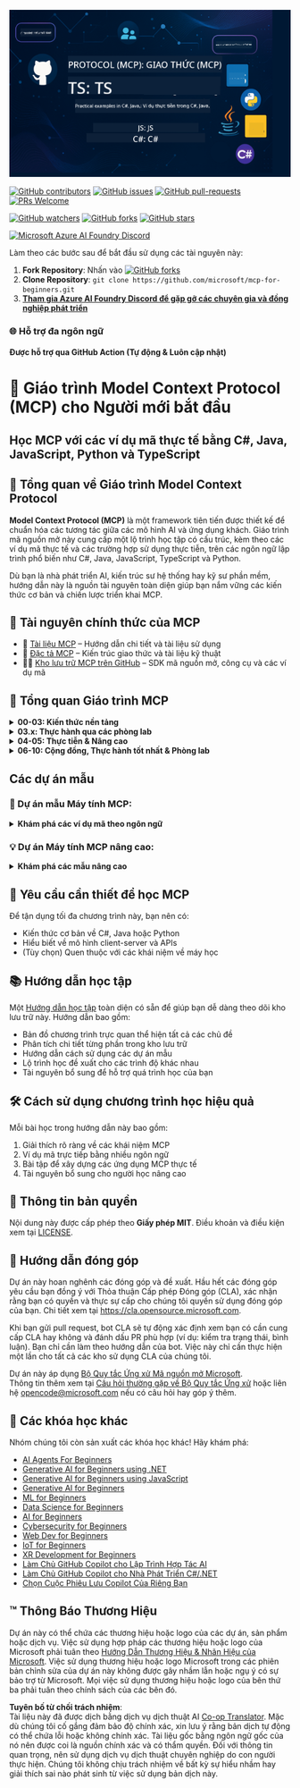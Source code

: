 <!--
CO_OP_TRANSLATOR_METADATA:
{
  "original_hash": "af49e2a6fd462dde6f9ad952d5c8cc6e",
  "translation_date": "2025-06-21T13:58:44+00:00",
  "source_file": "README.md",
  "language_code": "vi"
}
-->
![MCP-for-beginners](../../translated_images/mcp-beginners.2ce2b317996369ff66c5b72e25eff9d4288ab2741fc70c0b4e523d1ae1e249fd.vi.png) 

[![GitHub contributors](https://img.shields.io/github/contributors/microsoft/mcp-for-beginners.svg)](https://GitHub.com/microsoft/mcp-for-beginners/graphs/contributors)
[![GitHub issues](https://img.shields.io/github/issues/microsoft/mcp-for-beginners.svg)](https://GitHub.com/microsoft/mcp-for-beginners/issues)
[![GitHub pull-requests](https://img.shields.io/github/issues-pr/microsoft/mcp-for-beginners.svg)](https://GitHub.com/microsoft/mcp-for-beginners/pulls)
[![PRs Welcome](https://img.shields.io/badge/PRs-welcome-brightgreen.svg?style=flat-square)](http://makeapullrequest.com)

[![GitHub watchers](https://img.shields.io/github/watchers/microsoft/mcp-for-beginners.svg?style=social&label=Watch)](https://GitHub.com/microsoft/mcp-for-beginners/watchers)
[![GitHub forks](https://img.shields.io/github/forks/microsoft/mcp-for-beginners.svg?style=social&label=Fork)](https://GitHub.com/microsoft/mcp-for-beginners/fork)
[![GitHub stars](https://img.shields.io/github/stars/microsoft/mcp-for-beginners?style=social&label=Star)](https://GitHub.com/microsoft/mcp-for-beginners/stargazers)


[![Microsoft Azure AI Foundry Discord](https://dcbadge.vercel.app/api/server/ByRwuEEgH4)](https://discord.com/invite/ByRwuEEgH4)


Làm theo các bước sau để bắt đầu sử dụng các tài nguyên này:
1. **Fork Repository**: Nhấn vào [![GitHub forks](https://img.shields.io/github/forks/microsoft/mcp-for-beginners.svg?style=social&label=Fork)](https://GitHub.com/microsoft/mcp-for-beginners/fork)
2. **Clone Repository**:   `git clone https://github.com/microsoft/mcp-for-beginners.git`
3. [**Tham gia Azure AI Foundry Discord để gặp gỡ các chuyên gia và đồng nghiệp phát triển**](https://discord.com/invite/ByRwuEEgH4)


### 🌐 Hỗ trợ đa ngôn ngữ

#### Được hỗ trợ qua GitHub Action (Tự động & Luôn cập nhật)

# 🚀 Giáo trình Model Context Protocol (MCP) cho Người mới bắt đầu

## **Học MCP với các ví dụ mã thực tế bằng C#, Java, JavaScript, Python và TypeScript**

## 🧠 Tổng quan về Giáo trình Model Context Protocol

**Model Context Protocol (MCP)** là một framework tiên tiến được thiết kế để chuẩn hóa các tương tác giữa các mô hình AI và ứng dụng khách. Giáo trình mã nguồn mở này cung cấp một lộ trình học tập có cấu trúc, kèm theo các ví dụ mã thực tế và các trường hợp sử dụng thực tiễn, trên các ngôn ngữ lập trình phổ biến như C#, Java, JavaScript, TypeScript và Python.

Dù bạn là nhà phát triển AI, kiến trúc sư hệ thống hay kỹ sư phần mềm, hướng dẫn này là nguồn tài nguyên toàn diện giúp bạn nắm vững các kiến thức cơ bản và chiến lược triển khai MCP.

## 🔗 Tài nguyên chính thức của MCP

- 📘 [Tài liệu MCP](https://modelcontextprotocol.io/) – Hướng dẫn chi tiết và tài liệu sử dụng  
- 📜 [Đặc tả MCP](https://spec.modelcontextprotocol.io/) – Kiến trúc giao thức và tài liệu kỹ thuật  
- 🧑‍💻 [Kho lưu trữ MCP trên GitHub](https://github.com/modelcontextprotocol) – SDK mã nguồn mở, công cụ và các ví dụ mã  

## 🧭 Tổng quan Giáo trình MCP

<details>
  <summary><strong>00-03: Kiến thức nền tảng</strong></summary>

- **00. Giới thiệu về MCP**  
  Tổng quan về Model Context Protocol và tầm quan trọng của nó trong chuỗi công việc AI. [Xem thêm](./00-Introduction/README.md)
- **01. Giải thích các khái niệm cốt lõi**  
  Khám phá sâu về các khái niệm cốt lõi của MCP. [Xem thêm](./01-CoreConcepts/README.md)
- **02. Bảo mật trong MCP**  
  Các mối đe dọa bảo mật và các thực hành tốt nhất. [Xem thêm](./02-Security/README.md)
- **03. Bắt đầu với MCP**  
  Thiết lập môi trường, máy chủ/khách cơ bản, tích hợp. [Xem thêm](./03-GettingStarted/README.md)
</details>

<details>
  <summary><strong>03.x: Thực hành qua các phòng lab</strong></summary>

- **3.1. Máy chủ đầu tiên** – [Hướng dẫn](./03-GettingStarted/01-first-server/README.md)
- **3.2. Khách đầu tiên** – [Hướng dẫn](./03-GettingStarted/02-client/README.md)
- **3.3. Khách với LLM** – [Hướng dẫn](./03-GettingStarted/03-llm-client/README.md)
- **3.4. Sử dụng máy chủ với Visual Studio Code** – [Hướng dẫn](./03-GettingStarted/04-vscode/README.md)
- **3.5. Tạo máy chủ sử dụng SSE** – [Hướng dẫn](./03-GettingStarted/05-sse-server/README.md)
- **3.6. HTTP Streaming** – [Hướng dẫn](./03-GettingStarted/06-http-streaming/README.md)
- **3.7. Sử dụng AI Toolkit** – [Hướng dẫn](./03-GettingStarted/07-aitk/README.md)
- **3.8. Kiểm thử máy chủ của bạn** – [Hướng dẫn](./03-GettingStarted/08-testing/README.md)
- **3.9. Triển khai máy chủ của bạn** – [Hướng dẫn](./03-GettingStarted/09-deployment/README.md)
</details>

<details>
  <summary><strong>04-05: Thực tiễn & Nâng cao</strong></summary>

- **04. Triển khai thực tế**  
  SDK, gỡ lỗi, kiểm thử, mẫu prompt tái sử dụng. [Xem thêm](./04-PracticalImplementation/README.md)
- **05. Chủ đề nâng cao trong MCP**  
  AI đa phương thức, mở rộng quy mô, ứng dụng doanh nghiệp. [Xem thêm](./05-AdvancedTopics/README.md)
- **5.1. Tích hợp MCP với Azure** – [Hướng dẫn](./05-AdvancedTopics/mcp-integration/README.md)
- **5.2. Đa phương thức** – [Hướng dẫn](./05-AdvancedTopics/mcp-multi-modality/README.md)
- **5.3. Demo OAuth2 MCP** – [Hướng dẫn](./05-AdvancedTopics/mcp-oauth2-demo/README.md)
- **5.4. Root Contexts** – [Hướng dẫn](./05-AdvancedTopics/mcp-root-contexts/README.md)
- **5.5. Định tuyến** – [Hướng dẫn](./05-AdvancedTopics/mcp-routing/README.md)
- **5.6. Lấy mẫu** – [Hướng dẫn](./05-AdvancedTopics/mcp-sampling/README.md)
- **5.7. Mở rộng quy mô** – [Hướng dẫn](./05-AdvancedTopics/mcp-scaling/README.md)
- **5.8. Bảo mật** – [Hướng dẫn](./05-AdvancedTopics/mcp-security/README.md)
- **5.9. Tìm kiếm Web MCP** – [Hướng dẫn](./05-AdvancedTopics/web-search-mcp/README.md)
- **5.10. Streaming thời gian thực** – [Hướng dẫn](./05-AdvancedTopics/mcp-realtimestreaming/README.md)
- **5.11. Tìm kiếm Web thời gian thực** – [Hướng dẫn](./05-AdvancedTopics/mcp-realtimesearch/README.md)
</details>

<details>
  <summary><strong>06-10: Cộng đồng, Thực hành tốt nhất & Phòng lab</strong></summary>

- **06. Đóng góp từ cộng đồng** – [Hướng dẫn](./06-CommunityContributions/README.md)
- **07. Những bài học từ việc áp dụng sớm** – [Hướng dẫn](./07-LessonsFromEarlyAdoption/README.md)
- **08. Thực hành tốt nhất cho MCP** – [Hướng dẫn](./08-BestPractices/README.md)
- **09. Nghiên cứu trường hợp MCP** – [Hướng dẫn](./09-CaseStudy/README.md)
- **10. Tinh gọn quy trình AI: Xây dựng máy chủ MCP với AI Toolkit** – [Thực hành](./10-StreamliningAIWorkflowsBuildingAnMCPServerWithAIToolkit/README.md)
</details>

## Các dự án mẫu

### 🧮 Dự án mẫu Máy tính MCP:
<details>
  <summary><strong>Khám phá các ví dụ mã theo ngôn ngữ</strong></summary>

  - [Ví dụ máy chủ MCP bằng C#](./03-GettingStarted/samples/csharp/README.md)
  - [Máy tính MCP bằng Java](./03-GettingStarted/samples/java/calculator/README.md)
  - [Demo MCP bằng JavaScript](./03-GettingStarted/samples/javascript/README.md)
  - [Máy chủ MCP bằng Python](../../03-GettingStarted/samples/python/mcp_calculator_server.py)
  - [Ví dụ MCP bằng TypeScript](./03-GettingStarted/samples/typescript/README.md)

</details>

### 💡 Dự án Máy tính MCP nâng cao:
<details>
  <summary><strong>Khám phá các mẫu nâng cao</strong></summary>

  - [Mẫu nâng cao C#](./04-PracticalImplementation/samples/csharp/README.md)
  - [Ví dụ ứng dụng Container Java](./04-PracticalImplementation/samples/java/containerapp/README.md)
  - [Mẫu nâng cao JavaScript](./04-PracticalImplementation/samples/javascript/README.md)
  - [Triển khai phức tạp Python](../../04-PracticalImplementation/samples/python/mcp_sample.py)
  - [Mẫu Container TypeScript](./04-PracticalImplementation/samples/typescript/README.md)

</details>


## 🎯 Yêu cầu cần thiết để học MCP

Để tận dụng tối đa chương trình này, bạn nên có:

- Kiến thức cơ bản về C#, Java hoặc Python  
- Hiểu biết về mô hình client-server và APIs  
- (Tùy chọn) Quen thuộc với các khái niệm về máy học  

## 📚 Hướng dẫn học tập

Một [Hướng dẫn học tập](./study_guide.md) toàn diện có sẵn để giúp bạn dễ dàng theo dõi kho lưu trữ này. Hướng dẫn bao gồm:

- Bản đồ chương trình trực quan thể hiện tất cả các chủ đề  
- Phân tích chi tiết từng phần trong kho lưu trữ  
- Hướng dẫn cách sử dụng các dự án mẫu  
- Lộ trình học đề xuất cho các trình độ khác nhau  
- Tài nguyên bổ sung để hỗ trợ quá trình học của bạn  

## 🛠️ Cách sử dụng chương trình học hiệu quả

Mỗi bài học trong hướng dẫn này bao gồm:

1. Giải thích rõ ràng về các khái niệm MCP  
2. Ví dụ mã trực tiếp bằng nhiều ngôn ngữ  
3. Bài tập để xây dựng các ứng dụng MCP thực tế  
4. Tài nguyên bổ sung cho người học nâng cao  

## 📜 Thông tin bản quyền

Nội dung này được cấp phép theo **Giấy phép MIT**. Điều khoản và điều kiện xem tại [LICENSE](../../LICENSE).

## 🤝 Hướng dẫn đóng góp

Dự án này hoan nghênh các đóng góp và đề xuất. Hầu hết các đóng góp yêu cầu bạn đồng ý với Thỏa thuận Cấp phép Đóng góp (CLA), xác nhận rằng bạn có quyền và thực sự cấp cho chúng tôi quyền sử dụng đóng góp của bạn. Chi tiết xem tại <https://cla.opensource.microsoft.com>.

Khi bạn gửi pull request, bot CLA sẽ tự động xác định xem bạn có cần cung cấp CLA hay không và đánh dấu PR phù hợp (ví dụ: kiểm tra trạng thái, bình luận). Bạn chỉ cần làm theo hướng dẫn của bot. Việc này chỉ cần thực hiện một lần cho tất cả các kho sử dụng CLA của chúng tôi.

Dự án này áp dụng [Bộ Quy tắc Ứng xử Mã nguồn mở Microsoft](https://opensource.microsoft.com/codeofconduct/).  
Thông tin thêm xem tại [Câu hỏi thường gặp về Bộ Quy tắc Ứng xử](https://opensource.microsoft.com/codeofconduct/faq/) hoặc liên hệ [opencode@microsoft.com](mailto:opencode@microsoft.com) nếu có câu hỏi hay góp ý thêm.

## 🎒 Các khóa học khác  
Nhóm chúng tôi còn sản xuất các khóa học khác! Hãy khám phá:

- [AI Agents For Beginners](https://github.com/microsoft/ai-agents-for-beginners?WT.mc_id=academic-105485-koreyst)  
- [Generative AI for Beginners using .NET](https://github.com/microsoft/Generative-AI-for-beginners-dotnet?WT.mc_id=academic-105485-koreyst)  
- [Generative AI for Beginners using JavaScript](https://github.com/microsoft/generative-ai-with-javascript?WT.mc_id=academic-105485-koreyst)  
- [Generative AI for Beginners](https://github.com/microsoft/generative-ai-for-beginners?WT.mc_id=academic-105485-koreyst)  
- [ML for Beginners](https://aka.ms/ml-beginners?WT.mc_id=academic-105485-koreyst)  
- [Data Science for Beginners](https://aka.ms/datascience-beginners?WT.mc_id=academic-105485-koreyst)  
- [AI for Beginners](https://aka.ms/ai-beginners?WT.mc_id=academic-105485-koreyst)  
- [Cybersecurity for Beginners](https://github.com/microsoft/Security-101??WT.mc_id=academic-96948-sayoung)  
- [Web Dev for Beginners](https://aka.ms/webdev-beginners?WT.mc_id=academic-105485-koreyst)  
- [IoT for Beginners](https://aka.ms/iot-beginners?WT.mc_id=academic-105485-koreyst)  
- [XR Development for Beginners](https://github.com/microsoft/xr-development-for-beginners?WT.mc_id=academic-105485-koreyst)
- [Làm Chủ GitHub Copilot cho Lập Trình Hợp Tác AI](https://aka.ms/GitHubCopilotAI?WT.mc_id=academic-105485-koreyst)
- [Làm Chủ GitHub Copilot cho Nhà Phát Triển C#/.NET](https://github.com/microsoft/mastering-github-copilot-for-dotnet-csharp-developers?WT.mc_id=academic-105485-koreyst)
- [Chọn Cuộc Phiêu Lưu Copilot Của Riêng Bạn](https://github.com/microsoft/CopilotAdventures?WT.mc_id=academic-105485-koreyst)


## ™️ Thông Báo Thương Hiệu

Dự án này có thể chứa các thương hiệu hoặc logo của các dự án, sản phẩm hoặc dịch vụ. Việc sử dụng hợp pháp các thương hiệu hoặc logo của Microsoft phải tuân theo
[Hướng Dẫn Thương Hiệu & Nhãn Hiệu của Microsoft](https://www.microsoft.com/legal/intellectualproperty/trademarks/usage/general).
Việc sử dụng thương hiệu hoặc logo Microsoft trong các phiên bản chỉnh sửa của dự án này không được gây nhầm lẫn hoặc ngụ ý có sự bảo trợ từ Microsoft.
Mọi việc sử dụng thương hiệu hoặc logo của bên thứ ba phải tuân theo chính sách của các bên đó.

**Tuyên bố từ chối trách nhiệm**:  
Tài liệu này đã được dịch bằng dịch vụ dịch thuật AI [Co-op Translator](https://github.com/Azure/co-op-translator). Mặc dù chúng tôi cố gắng đảm bảo độ chính xác, xin lưu ý rằng bản dịch tự động có thể chứa lỗi hoặc không chính xác. Tài liệu gốc bằng ngôn ngữ gốc của nó nên được coi là nguồn chính xác và có thẩm quyền. Đối với thông tin quan trọng, nên sử dụng dịch vụ dịch thuật chuyên nghiệp do con người thực hiện. Chúng tôi không chịu trách nhiệm về bất kỳ sự hiểu nhầm hay giải thích sai nào phát sinh từ việc sử dụng bản dịch này.